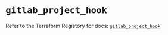 # `gitlab_project_hook`

Refer to the Terraform Registory for docs: [`gitlab_project_hook`](https://registry.terraform.io/providers/gitlabhq/gitlab/16.1.0/docs/resources/project_hook).
